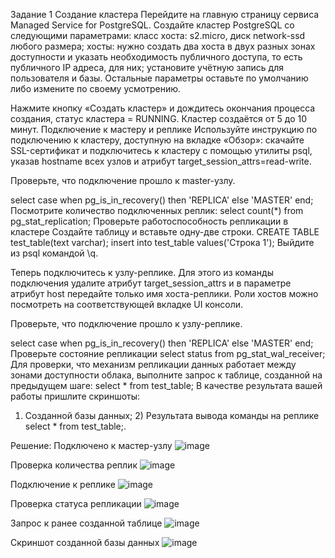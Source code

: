 Задание 1
Создание кластера
Перейдите на главную страницу сервиса Managed Service for PostgreSQL.
Создайте кластер PostgreSQL со следующими параметрами:
класс хоста: s2.micro, диск network-ssd любого размера;
хосты: нужно создать два хоста в двух разных зонах доступности и указать необходимость публичного доступа, то есть публичного IP адреса, для них;
установите учётную запись для пользователя и базы.
Остальные параметры оставьте по умолчанию либо измените по своему усмотрению.

Нажмите кнопку «Создать кластер» и дождитесь окончания процесса создания, статус кластера = RUNNING. Кластер создаётся от 5 до 10 минут.
Подключение к мастеру и реплике
Используйте инструкцию по подключению к кластеру, доступную на вкладке «Обзор»: cкачайте SSL-сертификат и подключитесь к кластеру с помощью утилиты psql, указав hostname всех узлов и атрибут target_session_attrs=read-write.

Проверьте, что подключение прошло к master-узлу.

select case when pg_is_in_recovery() then 'REPLICA' else 'MASTER' end;
Посмотрите количество подключенных реплик:
select count(*) from pg_stat_replication;
Проверьте работоспособность репликации в кластере
Создайте таблицу и вставьте одну-две строки.
CREATE TABLE test_table(text varchar);
insert into test_table values('Строка 1');
Выйдите из psql командой \q.

Теперь подключитесь к узлу-реплике. Для этого из команды подключения удалите атрибут target_session_attrs и в параметре атрибут host передайте только имя хоста-реплики. Роли хостов можно посмотреть на соответствующей вкладке UI консоли.

Проверьте, что подключение прошло к узлу-реплике.

select case when pg_is_in_recovery() then 'REPLICA' else 'MASTER' end;
Проверьте состояние репликации
select status from pg_stat_wal_receiver;
Для проверки, что механизм репликации данных работает между зонами доступности облака, выполните запрос к таблице, созданной на предыдущем шаге:
select * from test_table;
В качестве результата вашей работы пришлите скриншоты:

1) Созданной базы данных; 2) Результата вывода команды на реплике select * from test_table;.


Решение:
Подключено к мастер-узлу
![image](https://github.com/Franky12111990/sdb-homeworks/assets/121640886/e22eb560-9b38-4284-bc2d-64e975d6d1cf)

Проверка количества реплик
![image](https://github.com/Franky12111990/sdb-homeworks/assets/121640886/b9565282-e2ce-40f7-857d-c72c405203b7)

Подключение к реплике
![image](https://github.com/Franky12111990/sdb-homeworks/assets/121640886/10d688e7-e103-43e3-bee9-2c0c01d8b960)

Проверка статуса репликации
![image](https://github.com/Franky12111990/sdb-homeworks/assets/121640886/a418c78b-b0d6-466d-88cd-cb9063d93e48)

Запрос к ранее созданной таблице
![image](https://github.com/Franky12111990/sdb-homeworks/assets/121640886/d2d2c108-e8a5-403d-996a-c2711a558888)

Скриншот созданной базы данных
![image](https://github.com/Franky12111990/sdb-homeworks/assets/121640886/20816fce-2e6c-441e-b210-a8d67d5169cc)






